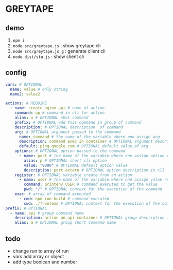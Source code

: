 # GREYTAPE

## demo

1. `npm i`
2. `node src/greytape.js` : show greytape cli
3. `node src/greytape.js g` : generate client cli
4. `node dist/stu.js` : show client cli

## config

```yaml
vars: # OPTIONAL
  name: value # only string
  name2: value2

actions: # REQUIRE
  - name: create nginx api # name of action
    command: up # command in cli for action
    alias: u # OPTIONAL shot command
    prefix: # OPTIONAL add this command in group of command
    description: # OPTIONAL description  of command
    arg: # OPTIONAL argument passed to the command
      name: command # the name of the variable where one assign arg
      description: command exec in container # OPTIONAL argument description in cli
      default: ping google.com # OPTIONAL default value of arg
    options: # OPTIONAL option passed to the command
      - name: port # the name of the variable where one assign option value and option in cli to be use
        alias: p # OPTIONAL short cli option
        value: "9090" # OPTIONAL default option value
        description: port extern # OPTIONAL option description in cli
    register: # OPTIONAL variable create from an action
      - name: user # the name of the variable where one assign value return by command
        command: printenv USER # command executed to get the value
        pwd: "/" # OPTIONAL context for the execution of the command
    exec: # array of command executed
      - cmd: npm run build # command executed
        cwd: ./frontend # OPTIONAL context for the execution of the command
prefix: # OPTIONAL
  - name: api # group command name
    description: action on api container # OPTIONAL group description in cli
    alias: a # OPTIONAL group short command name
```

## todo

* change run to array of run
* vars add array or object
* add type boolean and number
